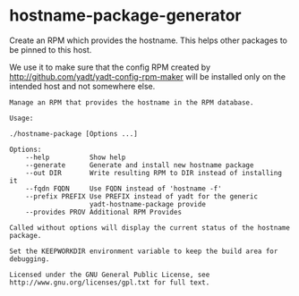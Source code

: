 hostname-package-generator
==========================

Create an RPM which provides the hostname. This helps other packages to be pinned to this host.

We use it to make sure that the config RPM created by http://github.com/yadt/yadt-config-rpm-maker will be installed only on the intended host and not somewhere else.

```
Manage an RPM that provides the hostname in the RPM database.

Usage:

./hostname-package [Options ...]

Options:
    --help          Show help
    --generate      Generate and install new hostname package
    --out DIR       Write resulting RPM to DIR instead of installing it
    --fqdn FQDN     Use FQDN instead of 'hostname -f'
    --prefix PREFIX Use PREFIX instead of yadt for the generic
                    yadt-hostname-package provide
    --provides PROV Additional RPM Provides

Called without options will display the current status of the hostname package.

Set the KEEPWORKDIR environment variable to keep the build area for debugging.

Licensed under the GNU General Public License, see 
http://www.gnu.org/licenses/gpl.txt for full text.
```
